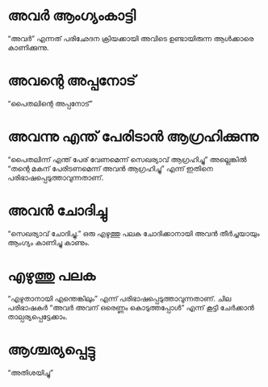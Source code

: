 # അവർ ആംഗ്യംകാട്ടി
“അവർ” എന്നത് പരിഛേദന ക്രിയക്കായി അവിടെ ഉണ്ടായിരുന്ന ആൾക്കാരെ കാണിക്കുന്നു.
# അവന്റെ അപ്പനോട്
“പൈതലിന്റെ അപ്പനോട്”
# അവന്നു എന്ത് പേരിടാൻ ആഗ്രഹിക്കുന്നു
“പൈതലിന്ന് എന്ത് പേര് വേണമെന്ന് സെഖര്യാവ് ആഗ്രഹിച്ചു” അല്ലെങ്കിൽ “തന്റെ മകന് പേരിടണമെന്ന് അവൻ ആഗ്രഹിച്ചു” എന്ന് ഇതിനെ പരിഭാഷപ്പെടുത്താവുന്നതാണ്.
# അവൻ ചോദിച്ചു
“സെഖര്യാവ് ചോദിച്ചു.” ഒരു എഴുത്തു പലക ചോദിക്കാനായി അവൻ തീർച്ചയായും ആംഗ്യം കാണിച്ചു കാണും.
# എഴുത്തു പലക
“എഴുതാനായി എന്തെങ്കിലും” എന്ന് പരിഭാഷപ്പെടുത്താവുന്നതാണ്. ചില പരിഭാഷകർ “അവർ അവന് ഒരെണ്ണം കൊടുത്തപ്പോൾ” എന്ന് കൂട്ടി ചേർക്കാൻ താല്പര്യപ്പെട്ടേക്കാം.
# ആശ്ചര്യപ്പെട്ടു
“അതിശയിച്ചു”
